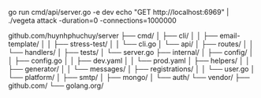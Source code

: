 go run cmd/api/server.go -e dev
echo "GET http://localhost:6969" | ./vegeta attack -duration=0 -connections=1000000 

github.com/huynhphuchuy/server
├── cmd/
│   ├── cli/
│   │   ├── email-template/
│   │   ├── stress-test/
│   │   └── cli.go
│   └── api/
│       ├── routes/
│       │   └── handlers/
│       ├── tests/
│       └── server.go
├── internal/
│   ├── config/
│   │   ├── config.go
│   │   ├── dev.yaml
│   │   └── prod.yaml
│   ├── helpers/
│   │   ├── generator/
│   │   └── messages/
│   ├── registrations/
│   │   └── user.go
│   └── platform/
│       ├── smtp/
│       ├── mongo/
│       └── auth/
└── vendor/
    ├── github.com/
    └── golang.org/